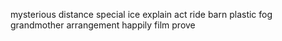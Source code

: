 mysterious distance special ice explain act ride barn plastic fog grandmother arrangement happily film prove
